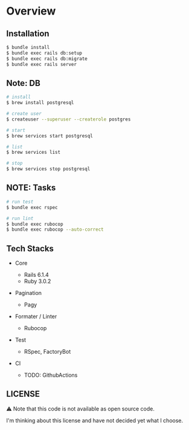 # Overview

## Installation

```zsh
$ bundle install
$ bundle exec rails db:setup
$ bundle exec rails db:migrate
$ bundle exec rails server
```

## Note: DB

```zsh
# install
$ brew install postgresql

# create user
$ createuser --superuser --createrole postgres

# start
$ brew services start postgresql

# list
$ brew services list

# stop
$ brew services stop postgresql
```

## NOTE: Tasks

```zsh
# run test
$ bundle exec rspec

# run lint
$ bundle exec rubocop
$ bundle exec rubocop --auto-correct
```

## Tech Stacks

- Core

  - Rails 6.1.4
  - Ruby 3.0.2

- Pagination

  - Pagy

- Formater / Linter

  - Rubocop

- Test

  - RSpec, FactoryBot

- CI

  - TODO: GithubActions

## LICENSE

⚠️ Note that this code is not available as open source code.

I'm thinking about this license and have not decided yet what I choose.
